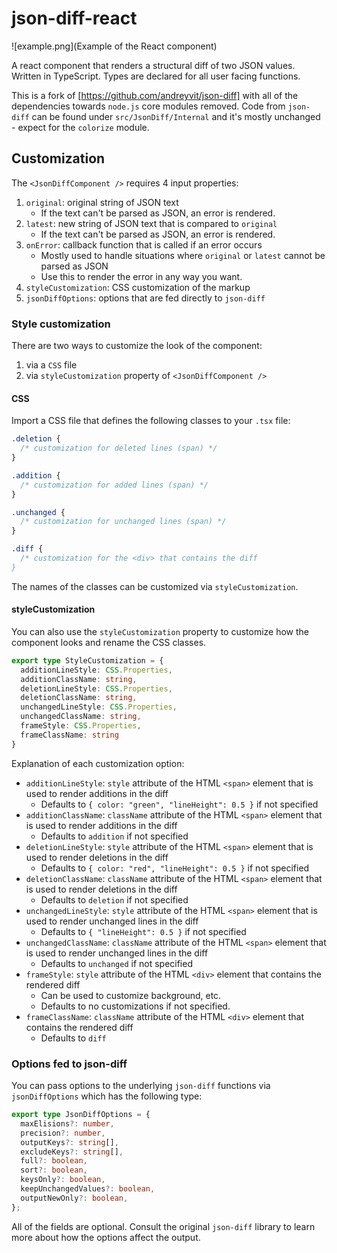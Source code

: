 # json-diff-react

![example.png](Example of the React component)

A react component that renders a structural diff of two JSON values. Written
in TypeScript. Types are declared for all user facing functions.

This is a fork of [https://github.com/andreyvit/json-diff] with all of the
dependencies towards `node.js` core modules removed. Code from `json-diff` can
be found under `src/JsonDiff/Internal` and it's mostly unchanged - expect for
the `colorize` module.

## Customization

The `<JsonDiffComponent />` requires 4 input properties:

1. `original`: original string of JSON text
   - If the text can't be parsed as JSON, an error is rendered.
2. `latest`: new string of JSON text that is compared to `original`
   - If the text can't be parsed as JSON, an error is rendered.
3. `onError`: callback function that is called if an error occurs
   - Mostly used to handle situations where `original` or `latest` cannot be
     parsed as JSON
   - Use this to render the error in any way you want.
3. `styleCustomization`: CSS customization of the markup
4. `jsonDiffOptions`: options that are fed directly to `json-diff`

### Style customization

There are two ways to customize the look of the component:

1. via a `CSS` file
2. via `styleCustomization` property of `<JsonDiffComponent />`

#### CSS

Import a CSS file that defines the following classes to your `.tsx` file:

``` scss 
.deletion {
  /* customization for deleted lines (span) */
}

.addition {
  /* customization for added lines (span) */
}

.unchanged {
  /* customization for unchanged lines (span) */
}

.diff {
  /* customization for the <div> that contains the diff
}
```

The names of the classes can be customized via `styleCustomization`.

#### styleCustomization

You can also use the `styleCustomization` property to customize how the
component looks and rename the CSS classes.

``` typescript 
export type StyleCustomization = {
  additionLineStyle: CSS.Properties,
  additionClassName: string,
  deletionLineStyle: CSS.Properties,
  deletionClassName: string,
  unchangedLineStyle: CSS.Properties,
  unchangedClassName: string,
  frameStyle: CSS.Properties,
  frameClassName: string
}
```

Explanation of each customization option:

* `additionLineStyle`: `style` attribute of the HTML `<span>` element that is
  used to render additions in the diff
  * Defaults to `{ color: "green", "lineHeight": 0.5 }` if not specified
* `additionClassName`: `className` attribute of the HTML `<span>` element that
  is used to render additions in the diff
  * Defaults to `addition` if not specified
* `deletionLineStyle`: `style` attribute of the HTML `<span>` element that is
  used to render deletions in the diff
  * Defaults to `{ color: "red", "lineHeight": 0.5 }` if not specified
* `deletionClassName`: `className` attribute of the HTML `<span>` element that
  is used to render deletions in the diff
  * Defaults to `deletion` if not specified
* `unchangedLineStyle`: `style` attribute of the HTML `<span>` element that is
  used to render unchanged lines in the diff
  * Defaults to `{ "lineHeight": 0.5 }` if not specified
* `unchangedClassName`: `className` attribute of the HTML `<span>` element that
  is used to render unchanged lines in the diff
  * Defaults to `unchanged` if not specified
* `frameStyle`: `style` attribute of the HTML `<div>` element that contains the
  rendered diff
  * Can be used to customize background, etc.
  * Defaults to no customizations if not specified.
* `frameClassName`: `className` attribute of the HTML `<div>` element that
  contains the rendered diff 
  * Defaults to `diff`


### Options fed to json-diff

You can pass options to the underlying `json-diff` functions via
`jsonDiffOptions` which has the following type:

``` typescript 
export type JsonDiffOptions = {
  maxElisions?: number,
  precision?: number,
  outputKeys?: string[],
  excludeKeys?: string[],
  full?: boolean,
  sort?: boolean,
  keysOnly?: boolean,
  keepUnchangedValues?: boolean,
  outputNewOnly?: boolean,
};
```

All of the fields are optional. Consult the original `json-diff` library to
learn more about how the options affect the output.
